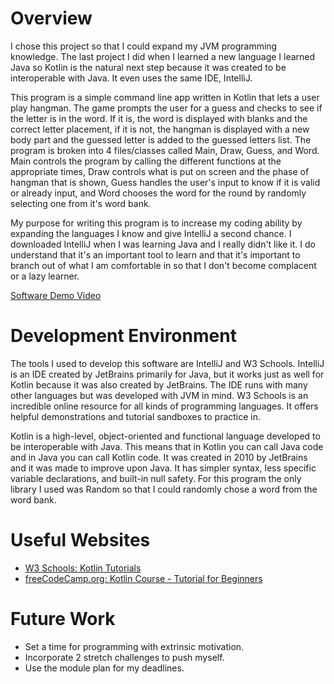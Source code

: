 # Overview

I chose this project so that I could expand my JVM programming knowledge. The last project I did when I learned a new language I learned Java so Kotlin is the natural next step because it was created to be interoperable with Java. It even uses the same IDE, IntelliJ.

This program is a simple command line app written in Kotlin that lets a user play hangman. The game prompts the user for a guess and checks to see if the letter is in the word. If it is, the word is displayed with blanks and the correct letter placement, if it is not, the hangman is displayed with a new body part and the guessed letter is added to the guessed letters list. The program is broken into 4 files/classes called Main, Draw, Guess, and Word. Main controls the program by calling the different functions at the appropriate times, Draw controls what is put on screen and the phase of hangman that is shown, Guess handles the user's input to know if it is valid or already input, and Word chooses the word for the round by randomly selecting one from it's word bank.

My purpose for writing this program is to increase my coding ability by expanding the languages I know and give IntelliJ a second chance. I downloaded IntelliJ when I was learning Java and I really didn't like it. I do understand that it's an important tool to learn and that it's important to branch out of what I am comfortable in so that I don't become complacent or a lazy learner. 

[Software Demo Video](https://www.youtube.com/watch?v=yS-3bJDv7Vo)

# Development Environment

The tools I used to develop this software are IntelliJ and W3 Schools. IntelliJ is an IDE created by JetBrains primarily for Java, but it works just as well for Kotlin because it was also created by JetBrains. The IDE runs with many other languages but was developed with JVM in mind. W3 Schools is an incredible online resource for all kinds of programming languages. It offers helpful demonstrations and tutorial sandboxes to practice in. 

Kotlin is a high-level, object-oriented and functional language developed to be interoperable with Java. This means that in Kotlin you can call Java code and in Java you can call Kotlin code. It was created in 2010 by JetBrains and it was made to improve upon Java. It has simpler syntax, less specific variable declarations, and built-in null safety. For this program the only library I used was Random so that I could randomly chose a word from the word bank. 

# Useful Websites

- [W3 Schools: Kotlin Tutorials](https://www.w3schools.com/KOTLIN/index.php)
- [freeCodeCamp.org: Kotlin Course - Tutorial for Beginners](https://www.youtube.com/watch?v=F9UC9DY-vIUhttps://www.youtube.com/watch?v=F9UC9DY-vIU)

# Future Work

- Set a time for programming with extrinsic motivation.
- Incorporate 2 stretch challenges to push myself.
- Use the module plan for my deadlines.
